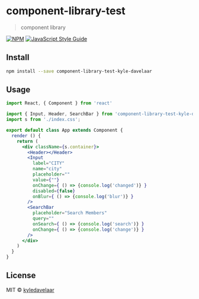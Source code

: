 # component-library-test

> component library

[![NPM](https://img.shields.io/npm/v/component-library-test.svg)](https://www.npmjs.com/package/component-library-test) [![JavaScript Style Guide](https://img.shields.io/badge/code_style-standard-brightgreen.svg)](https://standardjs.com)

## Install

```bash
npm install --save component-library-test-kyle-davelaar
```

## Usage

```jsx
import React, { Component } from 'react'

import { Input, Header, SearchBar } from 'component-library-test-kyle-davelaar'
import s from './index.css';

export default class App extends Component {
  render () {
    return (
      <div className={s.container}>
        <Header></Header>
        <Input
          label="CITY"
          name="city"
          placeholder=""
          value={""}
          onChange={ () => {console.log('changed')} }
          disabled={false}
          onBlur={ () => {console.log('blur')} }
        />
        <SearchBar
          placeholder="Search Members"
          query=""
          onSearch={ () => {console.log('search')} }
          onChange={ () => {console.log('change')} }
        />
      </div>
    )
  }
}

```

## License

MIT © [kyledavelaar](https://github.com/kyledavelaar)

